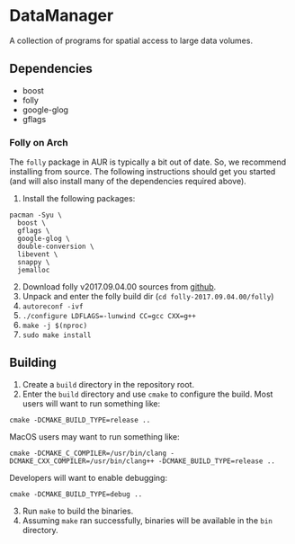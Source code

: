 # DataManager

A collection of programs for spatial access to large data volumes.

## Dependencies

* boost
* folly
* google-glog
* gflags

### Folly on Arch

The `folly` package in AUR is typically a bit out of date. So, we recommend installing from source. The following instructions should get you started (and will also install many of the dependencies required above).

1. Install the following packages:
```
pacman -Syu \
  boost \
  gflags \
  google-glog \
  double-conversion \
  libevent \
  snappy \
  jemalloc
```
2. Download folly v2017.09.04.00 sources from [github](https://github.com/facebook/folly/archive/v2017.09.04.00.tar.gz).
3. Unpack and enter the folly build dir (`cd folly-2017.09.04.00/folly`)
4. `autoreconf -ivf`
5. `./configure LDFLAGS=-lunwind CC=gcc CXX=g++`
6. `make -j $(nproc)`
7. `sudo make install`

## Building

1. Create a `build` directory in the repository root.
2. Enter the `build` directory and use `cmake` to configure the build. Most users will want to run something like:
```
cmake -DCMAKE_BUILD_TYPE=release .. 
```
MacOS users may want to run something like:
```
cmake -DCMAKE_C_COMPILER=/usr/bin/clang -DCMAKE_CXX_COMPILER=/usr/bin/clang++ -DCMAKE_BUILD_TYPE=release .. 
```
Developers will want to enable debugging:
```
cmake -DCMAKE_BUILD_TYPE=debug .. 
```
3. Run `make` to build the binaries.
4. Assuming `make` ran successfully, binaries will be available in the `bin` directory.
